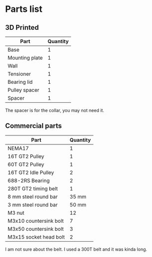 # Parts list

## 3D Printed

| Part   | Quantity |
| -------- | ------- |
| Base  | 1    |
| Mounting plate | 1     |
| Wall    | 1    |
| Tensioner    | 1    |
| Bearing lid   | 1    |
| Pulley spacer  | 1    |
| Spacer   | 1    |

The spacer is for the collar, you may not need it.

## Commercial parts

| Part   | Quantity |
| -------- | ------- |
| NEMA17  | 1    |
| 16T GT2 Pulley | 1     |
| 60T GT2 Pulley  | 1    |
| 16T GT2 Idle Pulley  | 2    |
| 688-2RS Bearing | 2    |
| 280T GT2 timing belt | 1   |
| 8 mm steel round bar  | 35 mm    |
| 3 mm steel round bar  |   50 mm  |
| M3 nut  |   12  |
| M3x10 countersink bolt  |   7  |
| M3x50 countersink bolt  |   3  |
| M3x15 socket head bolt  |   2  |

I am not sure about the belt. I used a 300T belt and it was kinda long.





